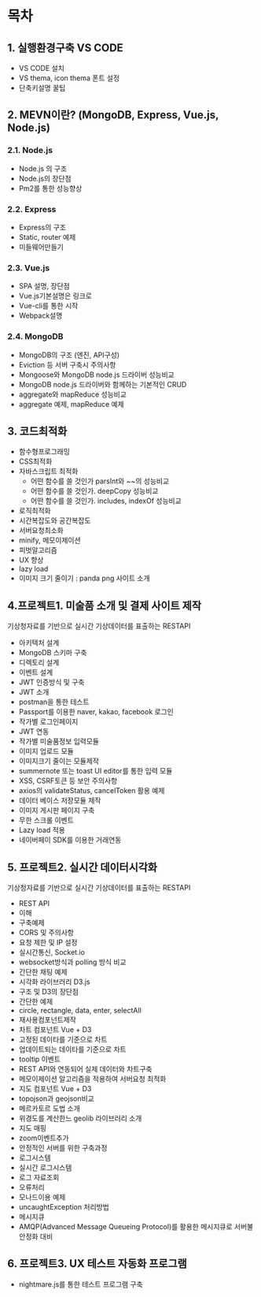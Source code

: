 # 목차
## 1. 실행환경구축 VS CODE
 - VS CODE 설치
 - VS thema, icon thema 폰트 설정
 - 단축키설명 꿀팁

## 2. MEVN이란? (MongoDB, Express, Vue.js, Node.js) 

### 2.1. Node.js
- Node.js 의 구조  
- Node.js의 장단점
- Pm2를 통한 성능향상

### 2.2. Express
- Express의 구조
- Static, router 예제
- 미들웨어만들기  

### 2.3. Vue.js
- SPA 설명, 장단점
- Vue.js기본설명은 링크로
- Vue-cli를 통한 시작
- Webpack설명

### 2.4. MongoDB
- MongoDB의 구조 (엔진, API구성)
- Eviction 등 서버 구축시 주의사항
- Mongoose와 MongoDB node.js 드라이버 성능비교
- MongoDB node.js 드라이버와 함께하는 기본적인 CRUD 
- aggregate와 mapReduce 성능비교
- aggregate 예제, mapReduce 예제

## 3. 코드최적화 
- 함수형프로그래밍
- CSS최적화
- 자바스크립트 최적화
  - 어떤 함수를 쓸 것인가 parsInt와 ~~의 성능비교
  - 어떤 함수를 쓸 것인가. deepCopy 성능비교
  - 어떤 함수를 쓸 것인가. includes, indexOf 성능비교
- 로직최적화
 - 시간복잡도와 공간복잡도
 - 서버요청최소화
  - minify, 메모이제이션
 - 피벗알고리즘 
- UX 향상
 - lazy load
 - 이미지 크기 줄이기 : panda png 사이트 소개

## 4.프로젝트1. 미술품 소개 및 결제 사이트 제작  
기상청자료를 기반으로 실시간 기상데이터를 표출하는 RESTAPI 
- 아키텍처 설계
 - MongoDB 스키마 구축
 - 디렉토리 설계
 - 이벤트 설계
- JWT 인증방식 및 구축
 - JWT 소개
 - postman을 통한 테스트
- Passport를 이용한 naver, kakao, facebook 로그인 
 - 작가별 로그인페이지
 - JWT 연동
- 작가별 미술품정보 입력모듈
 - 이미지 업로드 모듈
  - 이미지크기 줄이는 모듈제작
 - summernote 또는 toast UI editor를 통한 입력 모듈
  - XSS, CSRF토큰 등 보안 주의사항 
  - axios의 validateStatus, cancelToken 활용 예제
  - 데이터 베이스 저장모듈 제작
 - 이미지 게시판 페이지 구축
  - 무한 스크롤 이벤트
  - Lazy load 적용 
- 네이버페이 SDK를 이용한 거래연동

## 5. 프로젝트2. 실시간 데이터시각화 
기상청자료를 기반으로 실시간 기상데이터를 표출하는 RESTAPI 
- REST API 
 - 이해 
 - 구축예제 
 - CORS 및 주의사항
 - 요청 제한 및 IP 설정  
- 실시간통신, Socket.io
 - websocket방식과 polling 방식 비교
 - 간단한 채팅 예제
- 시각화 라이브러리 D3.js
 - 구조 및 D3의 장단점
 - 간단한 예제
  - circle, rectangle, data, enter, selectAll 
- 재사용컴포넌트제작
 - 차트 컴포넌트 Vue + D3
  - 고정된 데이타를 기준으로 차트 
  - 업데이트되는 데이타를 기준으로 차트
  - tooltip 이벤트
  - REST API와 연동되어 실제 데이터와 차트구축
  - 메모이제이션 알고리즘을 적용하여 서버요청 최적화 
 - 지도 컴포넌트 Vue + D3
  - topojson과 geojson비교
  - 메르카토르 도법 소개
  - 위경도를 계산한느 geolib 라이브러리 소개
  - 지도 매핑
  - zoom이벤트추가 
- 안정적인 서버를 위한 구축과정
 - 로그시스템
  - 실시간 로그시스템
  - 로그 자료조회
 - 오류처리 
  - 모나드이용 예제 
  - uncaughtException 처리방법
 - 메시지큐
  - AMQP(Advanced Message Queueing Protocol)를 활용한 메시지큐로 서버불안정화 대비
## 6. 프로젝트3. UX 테스트 자동화 프로그램
- nightmare.js를 통한 테스트 프로그램 구축 
